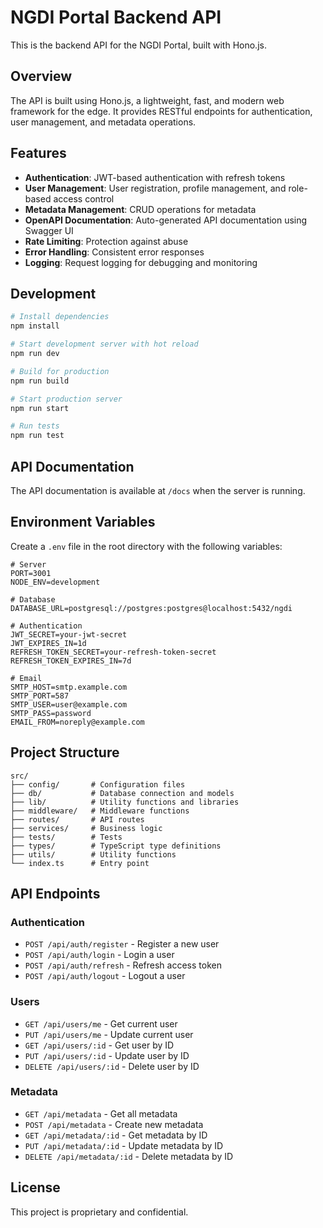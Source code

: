 # NGDI Portal Backend API

This is the backend API for the NGDI Portal, built with Hono.js.

## Overview

The API is built using Hono.js, a lightweight, fast, and modern web framework for the edge. It provides RESTful endpoints for authentication, user management, and metadata operations.

## Features

- **Authentication**: JWT-based authentication with refresh tokens
- **User Management**: User registration, profile management, and role-based access control
- **Metadata Management**: CRUD operations for metadata
- **OpenAPI Documentation**: Auto-generated API documentation using Swagger UI
- **Rate Limiting**: Protection against abuse
- **Error Handling**: Consistent error responses
- **Logging**: Request logging for debugging and monitoring

## Development

```bash
# Install dependencies
npm install

# Start development server with hot reload
npm run dev

# Build for production
npm run build

# Start production server
npm run start

# Run tests
npm run test
```

## API Documentation

The API documentation is available at `/docs` when the server is running.

## Environment Variables

Create a `.env` file in the root directory with the following variables:

```
# Server
PORT=3001
NODE_ENV=development

# Database
DATABASE_URL=postgresql://postgres:postgres@localhost:5432/ngdi

# Authentication
JWT_SECRET=your-jwt-secret
JWT_EXPIRES_IN=1d
REFRESH_TOKEN_SECRET=your-refresh-token-secret
REFRESH_TOKEN_EXPIRES_IN=7d

# Email
SMTP_HOST=smtp.example.com
SMTP_PORT=587
SMTP_USER=user@example.com
SMTP_PASS=password
EMAIL_FROM=noreply@example.com
```

## Project Structure

```
src/
├── config/       # Configuration files
├── db/           # Database connection and models
├── lib/          # Utility functions and libraries
├── middleware/   # Middleware functions
├── routes/       # API routes
├── services/     # Business logic
├── tests/        # Tests
├── types/        # TypeScript type definitions
├── utils/        # Utility functions
└── index.ts      # Entry point
```

## API Endpoints

### Authentication

- `POST /api/auth/register` - Register a new user
- `POST /api/auth/login` - Login a user
- `POST /api/auth/refresh` - Refresh access token
- `POST /api/auth/logout` - Logout a user

### Users

- `GET /api/users/me` - Get current user
- `PUT /api/users/me` - Update current user
- `GET /api/users/:id` - Get user by ID
- `PUT /api/users/:id` - Update user by ID
- `DELETE /api/users/:id` - Delete user by ID

### Metadata

- `GET /api/metadata` - Get all metadata
- `POST /api/metadata` - Create new metadata
- `GET /api/metadata/:id` - Get metadata by ID
- `PUT /api/metadata/:id` - Update metadata by ID
- `DELETE /api/metadata/:id` - Delete metadata by ID

## License

This project is proprietary and confidential. 